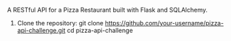 <!--  Pizza Restaurant API -->

A RESTful API for a Pizza Restaurant built with Flask and SQLAlchemy.

<!-- Setup Instructions -->

1. Clone the repository:
   git clone https://github.com/your-username/pizza-api-challenge.git
   cd pizza-api-challenge